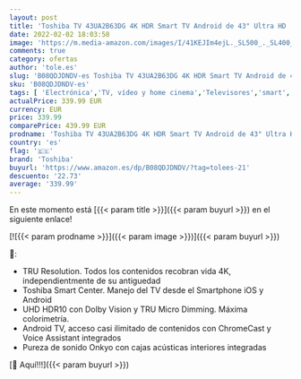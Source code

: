 ```yaml
---
layout: post
title: 'Toshiba TV 43UA2B63DG 4K HDR Smart TV Android de 43" Ultra HD  3840 x 2160   Chromecast y Google Assistant Integrados'
date: 2022-02-02 18:03:58
image: 'https://m.media-amazon.com/images/I/41KEJIm4ejL._SL500_._SL400_.jpg'
comments: true
category: ofertas
author: 'tole.es'
slug: 'B08QDJDNDV-es Toshiba TV 43UA2B63DG 4K HDR Smart TV Android de 43" Ultra...'
sku: 'B08QDJDNDV-es'
tags: [ 'Electrónica','TV, vídeo y home cinema','Televisores','smart','toshiba','tv', ]
actualPrice: 339.99 EUR
currency: EUR
price: 339.99
comparePrice: 439.99 EUR
prodname: 'Toshiba TV 43UA2B63DG 4K HDR Smart TV Android de 43" Ultra HD  3840 x 2160   Chromecast y Google Assistant Integrados'
country: 'es'
flag: '🇪🇸'
brand: 'Toshiba'
buyurl: 'https://www.amazon.es/dp/B08QDJDNDV/?tag=tolees-21'
descuento: '22.73'
average: '339.99'
---
```


En este momento está [{{< param title >}}]({{< param buyurl >}}) en el siguiente enlace!

[![{{< param prodname >}}]({{< param image >}})]({{< param buyurl >}})

🔎:

- TRU Resolution. Todos los contenidos recobran vida 4K, independientmente de su antiguedad
- Toshiba Smart Center. Manejo del TV desde el Smartphone iOS y Android
- UHD HDR10 con Dolby Vision y TRU Micro Dimming. Máxima colorimetría.
- Android TV, acceso casi ilimitado de contenidos con ChromeCast y Voice Assistant integrados
- Pureza de sonido Onkyo con cajas acústicas interiores integradas

[🛒 Aquí!!!]({{< param buyurl >}})
